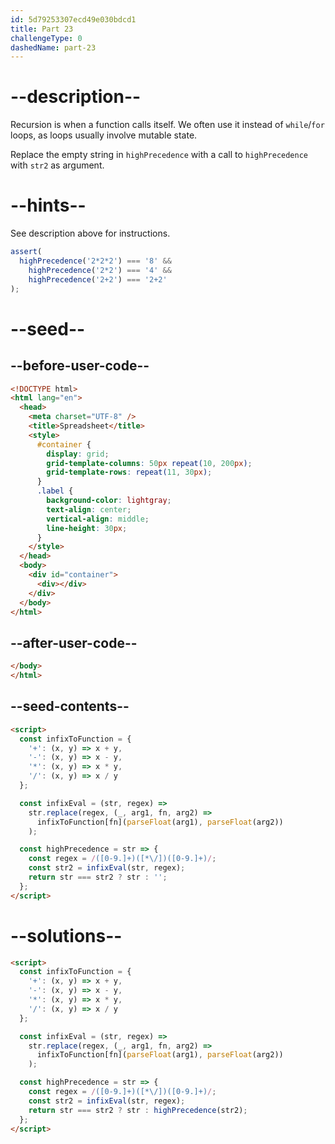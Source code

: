 ```yaml
---
id: 5d79253307ecd49e030bdcd1
title: Part 23
challengeType: 0
dashedName: part-23
---
```


# --description--

Recursion is when a function calls itself. We often use it instead of `while`/`for` loops, as loops usually involve mutable state.

Replace the empty string in `highPrecedence` with a call to `highPrecedence` with `str2` as argument.

# --hints--

See description above for instructions.

```js
assert(
  highPrecedence('2*2*2') === '8' &&
    highPrecedence('2*2') === '4' &&
    highPrecedence('2+2') === '2+2'
);
```

# --seed--

## --before-user-code--

```html
<!DOCTYPE html>
<html lang="en">
  <head>
    <meta charset="UTF-8" />
    <title>Spreadsheet</title>
    <style>
      #container {
        display: grid;
        grid-template-columns: 50px repeat(10, 200px);
        grid-template-rows: repeat(11, 30px);
      }
      .label {
        background-color: lightgray;
        text-align: center;
        vertical-align: middle;
        line-height: 30px;
      }
    </style>
  </head>
  <body>
    <div id="container">
      <div></div>
    </div>
  </body>
</html>
```

## --after-user-code--

```html
</body>
</html>
```

## --seed-contents--

```html
<script>
  const infixToFunction = {
    '+': (x, y) => x + y,
    '-': (x, y) => x - y,
    '*': (x, y) => x * y,
    '/': (x, y) => x / y
  };

  const infixEval = (str, regex) =>
    str.replace(regex, (_, arg1, fn, arg2) =>
      infixToFunction[fn](parseFloat(arg1), parseFloat(arg2))
    );

  const highPrecedence = str => {
    const regex = /([0-9.]+)([*\/])([0-9.]+)/;
    const str2 = infixEval(str, regex);
    return str === str2 ? str : '';
  };
</script>
```

# --solutions--

```html
<script>
  const infixToFunction = {
    '+': (x, y) => x + y,
    '-': (x, y) => x - y,
    '*': (x, y) => x * y,
    '/': (x, y) => x / y
  };

  const infixEval = (str, regex) =>
    str.replace(regex, (_, arg1, fn, arg2) =>
      infixToFunction[fn](parseFloat(arg1), parseFloat(arg2))
    );

  const highPrecedence = str => {
    const regex = /([0-9.]+)([*\/])([0-9.]+)/;
    const str2 = infixEval(str, regex);
    return str === str2 ? str : highPrecedence(str2);
  };
</script>
```
